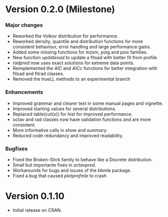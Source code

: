 # Version 0.2.0 (Milestone)
### Major changes
- Reworked the Volkov distribution for performance.
- Reworked density, quantile and distribution functions for more consistent behaviour, 
error handling and large performance gains.
- Added some missing functions for mzsm, poig and poix families.
- New function *updatesad* to update a fitsad with better fit from profile.
- *radpred* now uses exact solutions for extreme data points.
- Reimplemented the *AIC* and *AICc* functions for better integration with fitsad and fitrad classes.
- Removed the trueLL methods to an experimental branch

### Enhancements
- Improved grammar and clearer text in some manual pages and vignette.
- Improved starting values for several distributions.
- Replaced table(cut(x)) for hist for improved performance.
- octav and rad classes now have validation functions and are more consistent.
- More informative calls in *show* and *summary*.
- Reduced code redundancy and improved readability.

### Bugfixes
- Fixed the Broken-Stick family to behave like a Discrete distribution.
- Small but importante fixes in *octavpred*.
- Workarounds for bugs and issues of the bbmle package.
- Fixed a bug that caused *plotprofmle* to crash

# Version 0.1.10
- Initial release on CRAN.
